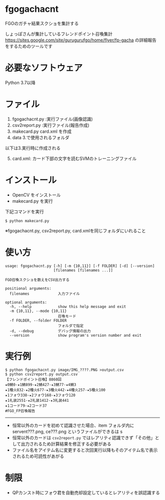 # fgogachacnt
FGOのガチャ結果スクショを集計する

しょっぽさんが集計しているフレンドポイント召喚集計 https://sites.google.com/site/gurugurufgo/home/flyer/fp-gacha の詳細報告をするためのツールです

# 必要なソフトウェア
Python 3.7以降

# ファイル
1. fgogachacnt.py :実行ファイル(画像認識)
2. csv2report.py :実行ファイル(報告作成)
3. makecard.py card.xml を作成
4. data 3.で使用されるフォルダ

以下は3.実行時に作成される

5. card.xml:  カード下部の文字を読むSVMのトレーニングファイル

# インストール

* OpenCV をインストール
* makecard.py を実行

下記コマンドを実行

`$ python makecard.py`

※fgogachacnt.py, csv2report.py, card.xmlを同じフォルダにいれること


# 使い方
```
usage: fgogachacnt.py [-h] [-m {10,11}] [-f FOLDER] [-d] [--version]
                      [filenames [filenames ...]]

FGO召喚スクショを数えをCSV出力する

positional arguments:
  filenames             入力ファイル

optional arguments:
  -h, --help            show this help message and exit
  -m {10,11}, --mode {10,11}
                        召喚モード
  -f FOLDER, --folder FOLDER
                        フォルダで指定
  -d, --debug           デバッグ情報の出力
  --version             show program's version number and exit
```

# 実行例
```
$ python fgogachacnt.py image/IMG_????.PNG >output.csv
$ python csv2report.py output.csv
【フレンドポイント召喚】8860回
★0鯖0-★1鯖899-★2鯖427-★3鯖77-★4鯖3
★1種火832-★2種火677-★3種火442-★4種火257-★5種火100
★1フォウ338-★2フォウ168-★3フォウ120
★1礼装2551-★2礼装1412-★3礼装441
★1コード79-★2コード37
#FGO_FP召喚報告
```

***
* 恒常以外のカードを初めて認識させた場合、item フォルダ内に servent???.png, ce???.png というファイルができるは s
* 恒常以外のカードは `csv2report.py` ではレアリティ認識できず「その他」として出力されるため計算結果を修正する必要がある
* ファイル名をアイテム名に変更すると次回実行以降もそのアイテム名で表示されるため可読性があがる

# 制限
* QPカンスト時にフォウ君を自動売却設定しているとレアリティを誤認識する

